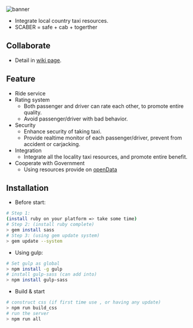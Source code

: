 ![banner](http://i.imgur.com/7FS24Ts.png)

- Integrate local country taxi resources.
- SCABER = safe + cab + togerther

## Collaborate
- Detail in [wiki page](https://github.com/SCABER-Dev-Team/SCABER/wiki/Develope).

## Feature
- Ride service
- Rating system
    - Both passenger and driver can rate each other, to promote entire quality.
    - Avoid passenger/driver with bad behavior.
- Security
    - Enhance security of taking taxi.
    - Provide realtime monitor of each passenger/driver, prevent from accident or carjacking.
- Integration
    - Integrate all the locality taxi resources, and promote entire benefit.
- Cooperate with Government
    - Using resources provide on [openData](http://data.gov.tw/wise_search?nodetype=metadataset&kw=%E8%A8%88%E7%A8%8B%E8%BB%8A)

## Installation
- Before start:
```bash
# Step 1:
(install ruby on your platform => take some time)
# Step 2: (install ruby complete)
> gem install sass
# Step 3: (using gem update system)
> gem update --system
```
- Using gulp:
```bash
# Set gulp as global
> npm install -g gulp
# install gulp-sass (can add into)
> npm install gulp-sass
```
- Build & start
```bash
# construct css (if first time use , or having any update)
> npm run build_css
# run the server
> npm run all
```
